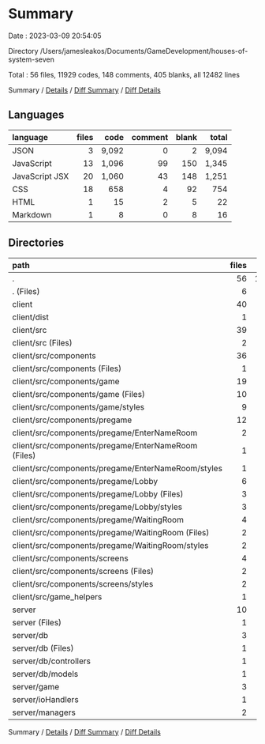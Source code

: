 # Summary

Date : 2023-03-09 20:54:05

Directory /Users/jamesleakos/Documents/GameDevelopment/houses-of-system-seven

Total : 56 files,  11929 codes, 148 comments, 405 blanks, all 12482 lines

Summary / [Details](details.md) / [Diff Summary](diff.md) / [Diff Details](diff-details.md)

## Languages
| language | files | code | comment | blank | total |
| :--- | ---: | ---: | ---: | ---: | ---: |
| JSON | 3 | 9,092 | 0 | 2 | 9,094 |
| JavaScript | 13 | 1,096 | 99 | 150 | 1,345 |
| JavaScript JSX | 20 | 1,060 | 43 | 148 | 1,251 |
| CSS | 18 | 658 | 4 | 92 | 754 |
| HTML | 1 | 15 | 2 | 5 | 22 |
| Markdown | 1 | 8 | 0 | 8 | 16 |

## Directories
| path | files | code | comment | blank | total |
| :--- | ---: | ---: | ---: | ---: | ---: |
| . | 56 | 11,929 | 148 | 405 | 12,482 |
| . (Files) | 6 | 9,146 | 0 | 13 | 9,159 |
| client | 40 | 1,868 | 49 | 249 | 2,166 |
| client/dist | 1 | 15 | 2 | 5 | 22 |
| client/src | 39 | 1,853 | 47 | 244 | 2,144 |
| client/src (Files) | 2 | 34 | 2 | 6 | 42 |
| client/src/components | 36 | 1,684 | 45 | 234 | 1,963 |
| client/src/components (Files) | 1 | 34 | 6 | 8 | 48 |
| client/src/components/game | 19 | 859 | 21 | 99 | 979 |
| client/src/components/game (Files) | 10 | 469 | 20 | 54 | 543 |
| client/src/components/game/styles | 9 | 390 | 1 | 45 | 436 |
| client/src/components/pregame | 12 | 282 | 5 | 56 | 343 |
| client/src/components/pregame/EnterNameRoom | 2 | 85 | 1 | 17 | 103 |
| client/src/components/pregame/EnterNameRoom (Files) | 1 | 30 | 1 | 6 | 37 |
| client/src/components/pregame/EnterNameRoom/styles | 1 | 55 | 0 | 11 | 66 |
| client/src/components/pregame/Lobby | 6 | 113 | 2 | 20 | 135 |
| client/src/components/pregame/Lobby (Files) | 3 | 54 | 1 | 13 | 68 |
| client/src/components/pregame/Lobby/styles | 3 | 59 | 1 | 7 | 67 |
| client/src/components/pregame/WaitingRoom | 4 | 84 | 2 | 19 | 105 |
| client/src/components/pregame/WaitingRoom (Files) | 2 | 44 | 2 | 8 | 54 |
| client/src/components/pregame/WaitingRoom/styles | 2 | 40 | 0 | 11 | 51 |
| client/src/components/screens | 4 | 509 | 13 | 71 | 593 |
| client/src/components/screens (Files) | 2 | 424 | 13 | 57 | 494 |
| client/src/components/screens/styles | 2 | 85 | 0 | 14 | 99 |
| client/src/game_helpers | 1 | 135 | 0 | 4 | 139 |
| server | 10 | 915 | 99 | 143 | 1,157 |
| server (Files) | 1 | 16 | 4 | 6 | 26 |
| server/db | 3 | 48 | 0 | 14 | 62 |
| server/db (Files) | 1 | 9 | 0 | 5 | 14 |
| server/db/controllers | 1 | 24 | 0 | 4 | 28 |
| server/db/models | 1 | 15 | 0 | 5 | 20 |
| server/game | 3 | 727 | 64 | 83 | 874 |
| server/ioHandlers | 1 | 36 | 4 | 13 | 53 |
| server/managers | 2 | 88 | 27 | 27 | 142 |

Summary / [Details](details.md) / [Diff Summary](diff.md) / [Diff Details](diff-details.md)